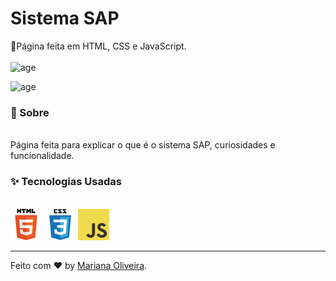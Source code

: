 # Sistema SAP
📜Página feita em HTML, CSS e JavaScript.
<br> <br>
![age](https://github.com/marioliver7/teste-sistemaSAP/blob/main/assets/Captura%20de%20tela%202022-01-05%20201559.png)

![age](https://github.com/marioliver7/teste-sistemaSAP/blob/main/assets/Captura%20de%20tela2%202022-01-05%20205537.png)

### 🧮 Sobre
<br>
Página feita para explicar o que é o sistema SAP, curiosidades e funcionalidade.

### ✨ Tecnologias Usadas 
<br>
<code><img height="50" src="https://raw.githubusercontent.com/github/explore/80688e429a7d4ef2fca1e82350fe8e3517d3494d/topics/html/html.png"></code>
<code><img height="50" src="https://raw.githubusercontent.com/github/explore/80688e429a7d4ef2fca1e82350fe8e3517d3494d/topics/css/css.png"></code>
<code><img height="50" src="https://raw.githubusercontent.com/github/explore/80688e429a7d4ef2fca1e82350fe8e3517d3494d/topics/javascript/javascript.png"></code>

---
Feito com ❤️ by [Mariana Oliveira](https://github.com/marioliver7).
